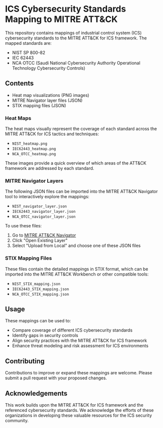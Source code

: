# ICS Cybersecurity Standards Mapping to MITRE ATT&CK

This repository contains mappings of industrial control system (ICS) cybersecurity standards to the MITRE ATT&CK for ICS framework. The mapped standards are:

- NIST SP 800-82
- IEC 62443
- NCA OTCC (Saudi National Cybersecurity Authority Operational Technology Cybersecurity Controls)

## Contents

- Heat map visualizations (PNG images)
- MITRE Navigator layer files (JSON)
- STIX mapping files (JSON)

### Heat Maps

The heat maps visually represent the coverage of each standard across the MITRE ATT&CK for ICS tactics and techniques:

- `NIST_heatmap.png`
- `IEC62443_heatmap.png`
- `NCA_OTCC_heatmap.png`

These images provide a quick overview of which areas of the ATT&CK framework are addressed by each standard.

### MITRE Navigator Layers

The following JSON files can be imported into the MITRE ATT&CK Navigator tool to interactively explore the mappings:

- `NIST_navigator_layer.json`
- `IEC62443_navigator_layer.json`
- `NCA_OTCC_navigator_layer.json`

To use these files:
1. Go to [MITRE ATT&CK Navigator](https://mitre-attack.github.io/attack-navigator/)
2. Click "Open Existing Layer"
3. Select "Upload from Local" and choose one of these JSON files

### STIX Mapping Files

These files contain the detailed mappings in STIX format, which can be imported into the MITRE ATT&CK Workbench or other compatible tools:

- `NIST_STIX_mapping.json`
- `IEC62443_STIX_mapping.json`
- `NCA_OTCC_STIX_mapping.json`

## Usage

These mappings can be used to:

- Compare coverage of different ICS cybersecurity standards
- Identify gaps in security controls
- Align security practices with the MITRE ATT&CK for ICS framework
- Enhance threat modeling and risk assessment for ICS environments

## Contributing

Contributions to improve or expand these mappings are welcome. Please submit a pull request with your proposed changes.


## Acknowledgements

This work builds upon the MITRE ATT&CK for ICS framework and the referenced cybersecurity standards. We acknowledge the efforts of these organizations in developing these valuable resources for the ICS security community.
